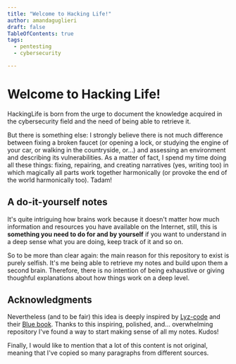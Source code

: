 ```yaml
---
title: "Welcome to Hacking Life!"
author: amandaguglieri
draft: false
TableOfContents: true
tags:
  - pentesting
  - cybersecurity

---
```


# Welcome to Hacking Life!

HackingLife is born from the urge to document the knowledge acquired in the cybersecurity field and the need of being able to retrieve it. 

But there is something else: I strongly believe there is not much difference between fixing a broken faucet (or opening a lock, or studying the engine of your car, or walking in the countryside, or…) and assessing an environment and describing its vulnerabilities. As a matter of fact, I spend my time doing all these things: fixing, repairing, and creating narratives (yes, writing too) in which magically all parts work together harmonically (or provoke the end of the world harmonically too). Tadam! 

## A do-it-yourself notes

It's quite intriguing how brains work because it doesn't matter how much information and resources you have available on the Internet, still, this is **something you need to do for and by yourself** if you want to understand in a deep sense what you are doing, keep track of it and so on.

So to be more than clear again: the main reason for this repository to exist is purely selfish. It's me being able to retrieve my notes and build upon them a second brain. Therefore, there is no intention of being exhaustive or giving thoughful explanations about how things work on a deep level.

## Acknowledgments

Nevertheless (and to be fair) this idea is deeply inspired by [Lyz-code](https://github.com/lyz-code) and their [Blue book](https://lyz-code.github.io/blue-book/). Thanks to this inspiring, polished, and... overwhelming repository I've found a way to start making sense of all my notes. Kudos!

Finally, I would like to mention that a lot of this content is not original, meaning that I've copied so many paragraphs from different sources. 
